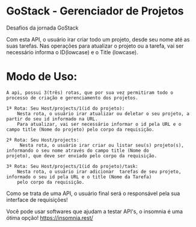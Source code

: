 # GoStack - Gerenciador de Projetos
Desafios da jornada GoStack

Com esta API, o usuário irar criar todo um projeto, desde seu nome até as suas tarefas.
Nas operações para atualizar o projeto ou a tarefa, vai ser necessário informa o ID(lowcase) e o Title (lowcase).

# Modo de Uso:

    A api, possui 3(três) rotas, que por sua vez permitiram todo o processo de criação e gerenciamento dos projetos.

    1ª Rota: Seu Host/projects/1(id do projeto):
        Nesta rota, o usuário irar atualizar ou deletar o seu projeto, a partir do seu id informado na URL.
        Para atualizar, vai ser necessário informar o id pela URL e o campo title (Nome do projeto) pelo corpo da requisição.

    2ª Rota: Seu Host/projects:
         Nesta rota, o usuário irar criar ou listar seu(s) projeto(s), informando o seu nome através do campo title (Nome do                    projeto), que deve ser enviado pelo corpo da requisição.

    3ª Rota: Seu Host/projects/1(id do projeto)/task:
        Nesta rota, o usuário irar adicionar  tarefas de seu projeto, informado o seu id pela URL e o title (Nome da Tarefa)
        pelo corpo da requisição.


Como se trata de uma API, o usuário final será o responsável pela sua interface de requisições!

Você pode usar softwares que ajudam a testar API's, o insomnia é uma ótima opção! https://insomnia.rest/
        
    
